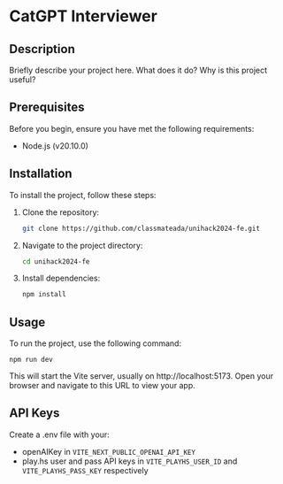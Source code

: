 # CatGPT Interviewer

## Description

Briefly describe your project here. What does it do? Why is this project useful?

## Prerequisites

Before you begin, ensure you have met the following requirements:

- Node.js (v20.10.0)

## Installation

To install the project, follow these steps:

1. Clone the repository:
   ```bash
   git clone https://github.com/classmateada/unihack2024-fe.git
   ```
2. Navigate to the project directory:
   ```bash
   cd unihack2024-fe
   ```
3. Install dependencies:
   ```bash
   npm install
   ```

## Usage

To run the project, use the following command:

```
npm run dev
```

This will start the Vite server, usually on http://localhost:5173. Open your browser and navigate to this URL to view your app.

## API Keys

Create a .env file with your:

- openAIKey in `VITE_NEXT_PUBLIC_OPENAI_API_KEY`
- play.hs user and pass API keys in `VITE_PLAYHS_USER_ID` and `VITE_PLAYHS_PASS_KEY` respectively

